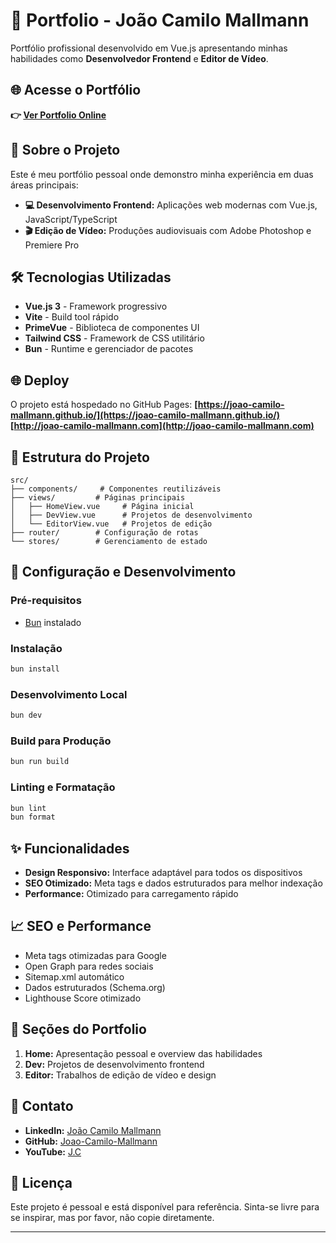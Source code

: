 # 🎨 Portfolio - João Camilo Mallmann

Portfólio profissional desenvolvido em Vue.js apresentando minhas habilidades como **Desenvolvedor Frontend** e **Editor de Vídeo**.

## 🌐 Acesse o Portfólio

**👉 [Ver Portfolio Online](https://joao-camilo-mallmann.github.io/)**

## 🚀 Sobre o Projeto

Este é meu portfólio pessoal onde demonstro minha experiência em duas áreas principais:

- **💻 Desenvolvimento Frontend:** Aplicações web modernas com Vue.js, JavaScript/TypeScript
- **🎬 Edição de Vídeo:** Produções audiovisuais com Adobe Photoshop e Premiere Pro

## 🛠️ Tecnologias Utilizadas

- **Vue.js 3** - Framework progressivo
- **Vite** - Build tool rápido
- **PrimeVue** - Biblioteca de componentes UI
- **Tailwind CSS** - Framework de CSS utilitário
- **Bun** - Runtime e gerenciador de pacotes

## 🌐 Deploy

O projeto está hospedado no GitHub Pages:
**[https://joao-camilo-mallmann.github.io/](https://joao-camilo-mallmann.github.io/)**
**[http://joao-camilo-mallmann.com](http://joao-camilo-mallmann.com)**

## 📁 Estrutura do Projeto

```
src/
├── components/     # Componentes reutilizáveis
├── views/         # Páginas principais
│   ├── HomeView.vue     # Página inicial
│   ├── DevView.vue      # Projetos de desenvolvimento
│   └── EditorView.vue   # Projetos de edição
├── router/        # Configuração de rotas
└── stores/        # Gerenciamento de estado
```

## 🔧 Configuração e Desenvolvimento

### Pré-requisitos

- [Bun](https://bun.sh/) instalado

### Instalação

```sh
bun install
```

### Desenvolvimento Local

```sh
bun dev
```

### Build para Produção

```sh
bun run build
```

### Linting e Formatação

```sh
bun lint
bun format
```

## ✨ Funcionalidades

- **Design Responsivo:** Interface adaptável para todos os dispositivos
- **SEO Otimizado:** Meta tags e dados estruturados para melhor indexação
- **Performance:** Otimizado para carregamento rápido

## 📈 SEO e Performance

- Meta tags otimizadas para Google
- Open Graph para redes sociais
- Sitemap.xml automático
- Dados estruturados (Schema.org)
- Lighthouse Score otimizado

## 🎯 Seções do Portfolio

1. **Home:** Apresentação pessoal e overview das habilidades
2. **Dev:** Projetos de desenvolvimento frontend
3. **Editor:** Trabalhos de edição de vídeo e design

## 📱 Contato

- **LinkedIn:** [João Camilo Mallmann](https://www.linkedin.com/in/joão-camilo-mallmann/)
- **GitHub:** [Joao-Camilo-Mallmann](https://github.com/Joao-Camilo-Mallmann)
- **YouTube:** [J.C](https://www.youtube.com/@J.C-12)

## 📄 Licença

Este projeto é pessoal e está disponível para referência. Sinta-se livre para se inspirar, mas por favor, não copie diretamente.

---
